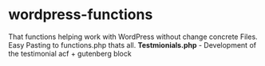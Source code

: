 # wordpress-functions
That functions helping work with WordPress without change concrete Files. Easy Pasting to functions.php thats all.
<b>Testmionials.php</b> - Development of the testimonial acf + gutenberg block